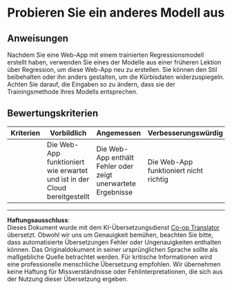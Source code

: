 <!--
CO_OP_TRANSLATOR_METADATA:
{
  "original_hash": "a8e8ae10be335cbc745b75ee552317ff",
  "translation_date": "2025-09-03T21:53:23+00:00",
  "source_file": "3-Web-App/1-Web-App/assignment.md",
  "language_code": "de"
}
-->
# Probieren Sie ein anderes Modell aus

## Anweisungen

Nachdem Sie eine Web-App mit einem trainierten Regressionsmodell erstellt haben, verwenden Sie eines der Modelle aus einer früheren Lektion über Regression, um diese Web-App neu zu erstellen. Sie können den Stil beibehalten oder ihn anders gestalten, um die Kürbisdaten widerzuspiegeln. Achten Sie darauf, die Eingaben so zu ändern, dass sie der Trainingsmethode Ihres Modells entsprechen.

## Bewertungskriterien

| Kriterien                 | Vorbildlich                                               | Angemessen                                                | Verbesserungswürdig                    |
| -------------------------- | --------------------------------------------------------- | --------------------------------------------------------- | -------------------------------------- |
| | Die Web-App funktioniert wie erwartet und ist in der Cloud bereitgestellt | Die Web-App enthält Fehler oder zeigt unerwartete Ergebnisse | Die Web-App funktioniert nicht richtig |

---

**Haftungsausschluss**:  
Dieses Dokument wurde mit dem KI-Übersetzungsdienst [Co-op Translator](https://github.com/Azure/co-op-translator) übersetzt. Obwohl wir uns um Genauigkeit bemühen, beachten Sie bitte, dass automatisierte Übersetzungen Fehler oder Ungenauigkeiten enthalten können. Das Originaldokument in seiner ursprünglichen Sprache sollte als maßgebliche Quelle betrachtet werden. Für kritische Informationen wird eine professionelle menschliche Übersetzung empfohlen. Wir übernehmen keine Haftung für Missverständnisse oder Fehlinterpretationen, die sich aus der Nutzung dieser Übersetzung ergeben.